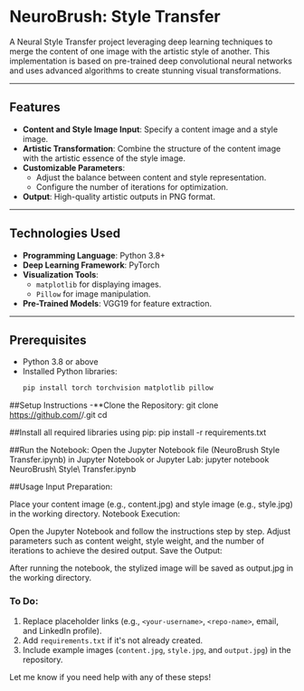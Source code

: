 # NeuroBrush: Style Transfer

A Neural Style Transfer project leveraging deep learning techniques to merge the content of one image with the artistic style of another. This implementation is based on pre-trained deep convolutional neural networks and uses advanced algorithms to create stunning visual transformations.

---

## Features

- **Content and Style Image Input**: Specify a content image and a style image.
- **Artistic Transformation**: Combine the structure of the content image with the artistic essence of the style image.
- **Customizable Parameters**:
  - Adjust the balance between content and style representation.
  - Configure the number of iterations for optimization.
- **Output**: High-quality artistic outputs in PNG format.

---

## Technologies Used

- **Programming Language**: Python 3.8+
- **Deep Learning Framework**: PyTorch
- **Visualization Tools**:
  - `matplotlib` for displaying images.
  - `Pillow` for image manipulation.
- **Pre-Trained Models**: VGG19 for feature extraction.

---

## Prerequisites

- Python 3.8 or above
- Installed Python libraries:
  ```bash
  pip install torch torchvision matplotlib pillow
##Setup Instructions
  -**Clone the Repository:
  git clone https://github.com/<your-username>/<repo-name>.git
cd <repo-name>

##Install all required libraries using pip:
pip install -r requirements.txt

##Run the Notebook: Open the Jupyter Notebook file (NeuroBrush Style Transfer.ipynb) in Jupyter Notebook or Jupyter Lab:
jupyter notebook NeuroBrush\ Style\ Transfer.ipynb

##Usage
Input Preparation:

Place your content image (e.g., content.jpg) and style image (e.g., style.jpg) in the working directory.
Notebook Execution:

Open the Jupyter Notebook and follow the instructions step by step.
Adjust parameters such as content weight, style weight, and the number of iterations to achieve the desired output.
Save the Output:

After running the notebook, the stylized image will be saved as output.jpg in the working directory.


### To Do:
1. Replace placeholder links (e.g., `<your-username>`, `<repo-name>`, email, and LinkedIn profile).
2. Add `requirements.txt` if it's not already created.
3. Include example images (`content.jpg`, `style.jpg`, and `output.jpg`) in the repository.

Let me know if you need help with any of these steps!




